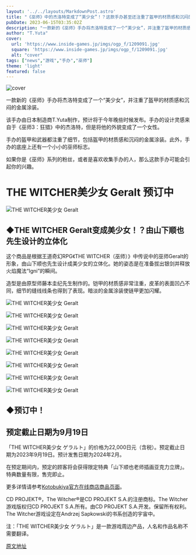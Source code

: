 ```yaml
---
layout: '../../layouts/MarkdownPost.astro'
title: "《巫师》中的杰洛特变成了“美少女”！？这款手办甚至还注重了盔甲的材质感和沉闷的金属涂装"
pubDate: 2023-06-15T03:35:02Z
description: "一款新的《巫师》手办将杰洛特变成了一个“美少女”，并注重了盔甲的材质感和沉闷的金属涂装。"
author: "T.Yuta"
cover:
  url: 'https://www.inside-games.jp/imgs/ogp_f/1209091.jpg'
  square: 'https://www.inside-games.jp/imgs/ogp_f/1209091.jpg'
  alt: "cover"
tags: ["news","游戏","手办","巫师"]
theme: 'light'
featured: false
---
```


![cover](https://www.inside-games.jp/imgs/ogp_f/1209091.jpg)

一款新的《巫师》手办将杰洛特变成了一个“美少女”，并注重了盔甲的材质感和沉闷的金属涂装。

该手办由日本制造商T.Yuta制作，预计将于今年晚些时候发布。手办的设计灵感来自于《巫师3：狂猎》中的杰洛特，但是将他的外貌变成了一个女性。

手办的盔甲和武器都注重了细节，包括盔甲的材质感和沉闷的金属涂装。此外，手办的底座上还有一个小小的巫师标志。

如果你是《巫师》系列的粉丝，或者是喜欢收集手办的人，那么这款手办可能会引起你的兴趣。

# THE WITCHER美少女 Geralt 预订中

![THE WITCHER美少女 Geralt](https://www.inside-games.jp/imgs/zoom/1209091.jpg)

## ◆THE WITCHER Geralt变成美少女！？由山下顺也先生设计的立体化

这个商品是根据王道奇幻RPG《THE WITCHER（巫师）》中传说中的巫师Geralt的形象，由山下顺也先生设计成美少女的立体化。她的姿态是在准备拔出银剑并释放火焰魔法“Igni”的瞬间。

造型是由原型师藤本圭纪先生制作的。铠甲的材质感非常注重，皮革的表面凹凸不同，细节的缝线线条也得到了表现。暗淡的金属涂装使链甲更加闪耀。

![THE WITCHER美少女 Geralt](https://www.inside-games.jp/imgs/zoom/1209092.jpg)

![THE WITCHER美少女 Geralt](https://www.inside-games.jp/imgs/zoom/1209093.jpg)

![THE WITCHER美少女 Geralt](https://www.inside-games.jp/imgs/zoom/1209095.jpg)

![THE WITCHER美少女 Geralt](https://www.inside-games.jp/imgs/zoom/1209100.jpg)

![THE WITCHER美少女 Geralt](https://www.inside-games.jp/imgs/zoom/1209101.jpg)

![THE WITCHER美少女 Geralt](https://www.inside-games.jp/imgs/zoom/1209104.jpg)

![THE WITCHER美少女 Geralt](https://www.inside-games.jp/imgs/zoom/1209109.jpg)

![THE WITCHER美少女 Geralt](https://www.inside-games.jp/imgs/zoom/1209108.jpg)

## ◆预订中！
<h2>预定截止日期为9月19日</h2>
<p>「THE WITCHER美少女 ゲラルト」的价格为22,000日元（含税）。预定截止日期为2023年9月19日。预计发售日期为2024年2月。</p>
<p>在预定期间内，预定的顾客将会获得限定特典「山下顺也老师插画亚克力立牌」。特典数量有限，售完即止。</p>
<p>更多详情请参考<a target="_blank" rel="noopener noreferrer nofollow" href="https://www.kotobukiya.co.jp/product/product-0000004813/">Kotobukiya官方在线商店商品页面</a>。</p>
<p>CD PROJEKT®，The Witcher®是CD PROJEKT S.A.的注册商标。The Witcher游戏版权归CD PROJEKT S.A.所有。由CD PROJEKT S.A.开发。保留所有权利。The Witcher游戏设定在Andrzej Sapkowski的书系创造的宇宙中。</p> 

注：「THE WITCHER美少女 ゲラルト」是一款游戏周边产品，人名和作品名称不需要翻译。

  [原文地址](https://www.inside-games.jp/article/2023/06/15/146582.html)